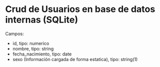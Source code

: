 # Crud de Usuarios en base de datos internas (SQLite)

Campos:

- id, tipo: numerico
- nombre, tipo: string
- fecha_nacimiento, tipo: date
- sexo (Información cargada de forma estatica), tipo: string(1)
